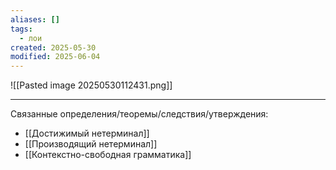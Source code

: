 ```yaml
---
aliases: []
tags:
  - лои
created: 2025-05-30
modified: 2025-06-04
---
```

![[Pasted image 20250530112431.png]]

---
Связанные определения/теоремы/следствия/утверждения:
- [[Достижимый нетерминал]]
- [[Производящий нетерминал]]
- [[Контекстно-свободная грамматика]]